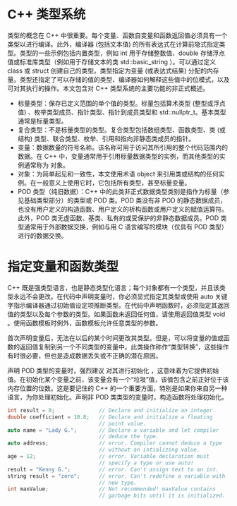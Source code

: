 # C++ 类型系统

类型的概念在 C++ 中很重要。每个变量、函数自变量和函数返回值必须具有一个类型以进行编译。此外，编译器 (包括文本值) 的所有表达式在计算前隐式指定类型。类型的一些示例包括内置类型，例如 int 用于存储整数值、double 存储浮点值或标准库类型（例如用于存储文本的类 std::basic_string ）。可以通过定义 class 或 struct 创建自己的类型。类型指定为变量 (或表达式结果) 分配的内存量。类型还指定了可以存储的值的类型、编译器如何解释这些值中的位模式，以及可对其执行的操作。本文包含对 C++ 类型系统的主要功能的非正式概述。

- 标量类型：保存已定义范围的单个值的类型。标量包括算术类型 (整型或浮点值) 、枚举类型成员、指针类型、指针到成员类型和 std::nullptr_t。基本类型通常是标量类型。
- 复合类型：不是标量类型的类型。复合类型包括数组类型、函数类型、类 (或结构) 类型、联合类型、枚举、引用和指向非静态类成员的指针。
- 变量：数据数量的符号名称。该名称可用于访问其所引用的整个代码范围内的数据。在 C++ 中，变量通常用于引用标量数据类型的实例，而其他类型的实例通常称为 对象。
- 对象：为简单起见和一致性，本文使用术语 object 来引用类或结构的任何实例。在一般意义上使用它时，它包括所有类型，甚至标量变量。
- POD 类型（纯旧数据）：C++ 中的此类非正式数据类型类别是指作为标量（参见基础类型部分）的类型或 POD 类。POD 类没有非 POD 的静态数据成员，也没有用户定义的构造函数、用户定义的析构函数或用户定义的赋值运算符。此外，POD 类无虚函数、基类、私有的或受保护的非静态数据成员。POD 类型通常用于外部数据交换，例如与用 C 语言编写的模块（仅具有 POD 类型）进行的数据交换。

# 指定变量和函数类型

C++ 既是强类型语言，也是静态类型化语言；每个对象都有一个类型，并且该类型永远不会更改。在代码中声明变量时，你必须显式指定其类型或使用 auto 关键字指示编译器通过初始值设定项推断类型。在代码中声明函数时，必须指定其返回值的类型以及每个参数的类型。如果函数未返回任何值，请使用返回值类型 void 。使用函数模板时例外，函数模板允许任意类型的参数。

首次声明变量后，无法在以后的某个时间更改其类型。但是，可以将变量的值或函数的返回值复制到另一个不同类型的变量中。此类操作称作“类型转换”，这些操作有时很必要，但也是造成数据丢失或不正确的潜在原因。

声明 POD 类型的变量时，强烈建议 对其进行初始化 ，这意味着为它提供初始值。在初始化某个变量之前，该变量会有一个“垃圾”值，该值包含之前正好位于该内存位置的位数。这是要记住的 C++ 的一个重要方面，特别是如果你来自另一种语言，为你处理初始化。声明非 POD 类类型的变量时，构造函数将处理初始化。

```c++
int result = 0;              // Declare and initialize an integer.
double coefficient = 10.8;   // Declare and initialize a floating
                             // point value.
auto name = "Lady G.";       // Declare a variable and let compiler
                             // deduce the type.
auto address;                // error. Compiler cannot deduce a type
                             // without an intializing value.
age = 12;                    // error. Variable declaration must
                             // specify a type or use auto!
result = "Kenny G.";         // error. Can't assign text to an int.
string result = "zero";      // error. Can't redefine a variable with
                             // new type.
int maxValue;                // Not recommended! maxValue contains
                             // garbage bits until it is initialized.
```

